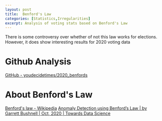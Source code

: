 ```yaml
---
layout: post
title:  Benford's Law
categories: [Statistics,Irregularities]
excerpt: Analysis of voting stats based on Benford's Law
---
```

 
There is some controversy over whether of not this law works for elections. However, it does show interesting results for 2020 voting data

# Github Analysis 
[GitHub - youdecidetimes/2020_benfords](https://github.com/youdecidetimes/2020_benfords)


# About Benford's Law

[Benford's law - Wikipedia](https://en.wikipedia.org/wiki/Benford%27s_law
)
[Anomaly Detection using Benford’s Law | by Garrett Bushnell | Oct, 2020 | Towards Data Science](https://towardsdatascience.com/anomaly-detection-using-benfords-law-253eaa25e6c5)



